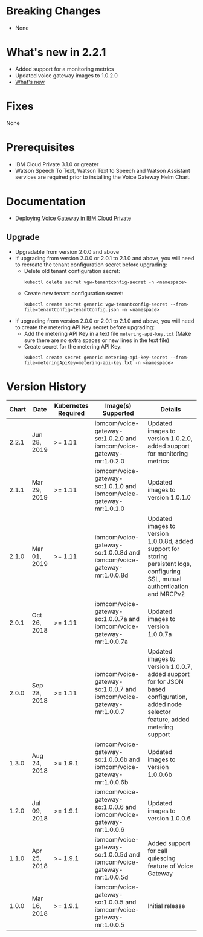 # Breaking Changes
* None

# What's new in 2.2.1
* Added support for a monitoring metrics
* Updated voice gateway images to 1.0.2.0
* [What's new](https://www.ibm.com/support/knowledgecenter/SS4U29/whatsnew.html)


# Fixes
None

# Prerequisites
* IBM Cloud Private 3.1.0 or greater
* Watson Speech To Text, Watson Text to Speech and Watson Assistant services are required prior to installing the Voice Gateway Helm Chart.

# Documentation
* [Deploying Voice Gateway in IBM Cloud Private](https://www.ibm.com/support/knowledgecenter/SS4U29/deployicp.html)

## Upgrade

- Upgradable from version 2.0.0 and above
- If upgrading from version 2.0.0 or 2.0.1 to 2.1.0 and above, you will need to recreate the tenant configuration secret before upgrading:
  - Delete old tenant configuration secret:
    ```
    kubectl delete secret vgw-tenantconfig-secret -n <namespace>
    ```
  - Create new tenant configuration secret:
    ```
    kubectl create secret generic vgw-tenantconfig-secret --from-file=tenantConfig=tenantConfig.json -n <namespace>
    ```
- If upgrading from version 2.0.0 or 2.0.1 to 2.1.0 and above, you will need to create the metering API Key secret before upgrading:
  - Add the metering API Key in a text file `metering-api-key.txt` (Make sure there are no extra spaces or new lines in the text file)
  - Create secret for the metering API Key:
    ```
    kubectl create secret generic metering-api-key-secret --from-file=meteringApiKey=metering-api-key.txt -n <namespace>
    ```

# Version History

| Chart | Date        | Kubernetes Required | Image(s) Supported | Details |
| ----- | ----------- | ----------- | ------------------ | ------- |
| 2.2.1 | Jun 28, 2019 | >= 1.11    | ibmcom/voice-gateway-so:1.0.2.0 and ibmcom/voice-gateway-mr:1.0.2.0 | Updated images to version 1.0.2.0, added support for monitoring metrics |
| 2.1.1 | Mar 29, 2019 | >= 1.11    | ibmcom/voice-gateway-so:1.0.1.0 and ibmcom/voice-gateway-mr:1.0.1.0 | Updated images to version 1.0.1.0 |
| 2.1.0 | Mar 01, 2019 | >= 1.11    | ibmcom/voice-gateway-so:1.0.0.8d and ibmcom/voice-gateway-mr:1.0.0.8d | Updated images to version 1.0.0.8d, added support for storing persistent logs, configuring SSL, mutual authentication and MRCPv2 |
| 2.0.1 | Oct 26, 2018 | >= 1.11    | ibmcom/voice-gateway-so:1.0.0.7a and ibmcom/voice-gateway-mr:1.0.0.7a | Updated images to version 1.0.0.7a |
| 2.0.0 | Sep 28, 2018 | >= 1.11    | ibmcom/voice-gateway-so:1.0.0.7 and ibmcom/voice-gateway-mr:1.0.0.7 | Updated images to version 1.0.0.7, added support for for JSON based configuration, added node selector feature, added metering support |
| 1.3.0 | Aug 24, 2018 | >= 1.9.1    | ibmcom/voice-gateway-so:1.0.0.6b and ibmcom/voice-gateway-mr:1.0.0.6b | Updated images to version 1.0.0.6b |
| 1.2.0 | Jul 09, 2018 | >= 1.9.1    | ibmcom/voice-gateway-so:1.0.0.6 and ibmcom/voice-gateway-mr:1.0.0.6 | Updated images to version 1.0.0.6 |
| 1.1.0 | Apr 25, 2018 | >= 1.9.1    | ibmcom/voice-gateway-so:1.0.0.5d and ibmcom/voice-gateway-mr:1.0.0.5d | Added support for call quiescing feature of Voice Gateway |
| 1.0.0 | Mar 16, 2018 | >= 1.9.1    | ibmcom/voice-gateway-so:1.0.0.5 and ibmcom/voice-gateway-mr:1.0.0.5 | Initial release |
